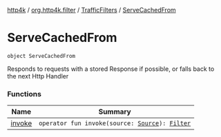 [http4k](../../../index.md) / [org.http4k.filter](../../index.md) / [TrafficFilters](../index.md) / [ServeCachedFrom](./index.md)

# ServeCachedFrom

`object ServeCachedFrom`

Responds to requests with a stored Response if possible, or falls back to the next Http Handler

### Functions

| Name | Summary |
|---|---|
| [invoke](invoke.md) | `operator fun invoke(source: `[`Source`](../../../org.http4k.traffic/-source/index.md)`): `[`Filter`](../../../org.http4k.core/-filter.md) |
